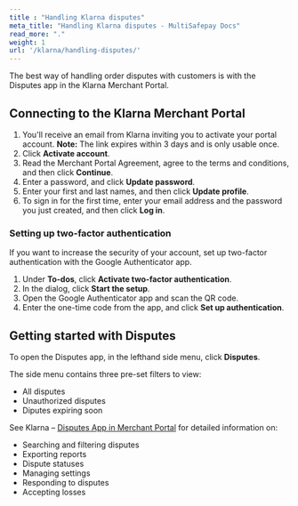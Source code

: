 ```yaml
---
title : "Handling Klarna disputes"
meta_title: "Handling Klarna disputes - MultiSafepay Docs"
read_more: "."
weight: 1
url: '/klarna/handling-disputes/'
---
```


The best way of handling order disputes with customers is with the Disputes app in the Klarna Merchant Portal. 

## Connecting to the Klarna Merchant Portal

1. You'll receive an email from Klarna inviting you to activate your portal account. 
    **Note:** The link expires within 3 days and is only usable once.  
2. Click **Activate account**.
3. Read the Merchant Portal Agreement, agree to the terms and conditions, and then click **Continue**.
4. Enter a password, and click **Update password**.
5. Enter your first and last names, and then click **Update profile**.
6. To sign in for the first time, enter your email address and the password you just created, and then click **Log in**.

### Setting up two-factor authentication
If you want to increase the security of your account, set up two-factor authentication with the Google Authenticator app.

1. Under **To-dos**, click **Activate two-factor authentication**. 
2. In the dialog, click **Start the setup**.
3. Open the Google Authenticator app and scan the QR code. 
4. Enter the one-time code from the app, and click **Set up authentication**.

## Getting started with Disputes

To open the Disputes app, in the lefthand side menu, click **Disputes**.

The side menu contains three pre-set filters to view:

- All disputes
- Unauthorized disputes
- Diputes expiring soon

See Klarna – [Disputes App in Merchant Portal](https://docs.klarna.com/disputes/disputes-app-in-merchant-portal/) for detailed information on:

- Searching and filtering disputes
- Exporting reports
- Dispute statuses
- Managing settings
- Responding to disputes
- Accepting losses

